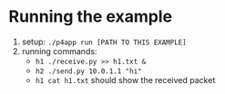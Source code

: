 # Running the example

1. setup: ```./p4app run [PATH TO THIS EXAMPLE]```
2. running commands:
    * ```h1 ./receive.py >> h1.txt &```
    * ```h2 ./send.py 10.0.1.1 "hi"```
    * ```h1 cat h1.txt``` should show the received packet